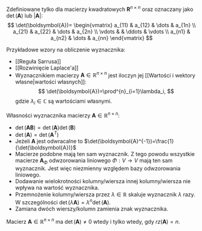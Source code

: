 Zdefiniowane tylko dla macierzy kwadratowych $\boldsymbol{R}^{n\times n}$ oraz oznaczany jako $\det(\boldsymbol{A})$ lub $|\boldsymbol{A}|$:
$$
\det(\boldsymbol{A})=
\begin{vmatrix}
a_{11} & a_{12} & \dots & a_{1n} \\
a_{21} & a_{22} & \dots & a_{2n} \\
\vdots & & \ddots & \vdots \\
a_{n1} & a_{n2} & \dots & a_{nn}
\end{vmatrix}
$$

Przykładowe wzory na obliczenie wyznacznika:
- [[Reguła Sarrusa]]
- [[Rozwinięcie Laplace'a]]
- Wyznacznikiem macierzy $\boldsymbol{A}\in\mathbb{R}^{n\times n}$ jest iloczyn jej [[Wartości i wektory własne|wartości własnych]]:
$$
\det(\boldsymbol{A})=\prod^{n}_{i=1}\lambda_i,
$$
gdzie $\lambda_i\in\mathbb{C}$ są wartościami własnymi.

Własności wyznacznika macierzy $\boldsymbol{A}\in\mathbb{R}^{n\times n}$:
- $\det(\boldsymbol{AB})=\det(\boldsymbol{A})\det(\boldsymbol{B})$
- $\det(\boldsymbol{A})=\det(\boldsymbol{A}^T)$
- Jeżeli $\boldsymbol{A}$ jest odwracalne to $\det(\boldsymbol{A}^{-1})=\frac{1}{\det(\boldsymbol{A})}$
- Macierze podobne mają ten sam wyznacznik. Z tego powodu wszystkie macierze $\boldsymbol{A}_\Phi$ odwzorowania liniowego $\Phi:V\to V$ mają ten sam wyznacznik. Jest więc niezmienny względem bazy odwzorowania liniowego.
- Dodawanie wielokrotności kolumny/wiersza innej kolumny/wiersza nie wpływa na wartość wyznacznika.
- Przemnożenie kolumny/wiersza przez $\lambda\in\mathbb{R}$ skaluje wyznacznik $\lambda$ razy. W szczególności $\det(\lambda\boldsymbol{A})=\lambda^n\det(\boldsymbol{A})$.
- Zamiana dwóch wierszy/kolumn zamienia znak wyznacznika.

Macierz $\boldsymbol{A}\in\mathbb{R}^{n\times n}$ ma $\det(\boldsymbol{A})\neq0$ wtedy i tylko wtedy, gdy $rz(\boldsymbol{A})=n$. 

